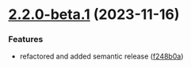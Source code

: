 # [2.2.0-beta.1](https://github.com/vue-interface/alert/compare/v2.1.1...v2.2.0-beta.1) (2023-11-16)


### Features

* refactored and added semantic release ([f248b0a](https://github.com/vue-interface/alert/commit/f248b0a8a65b44b1f5776b238cf45d79d741343a))
